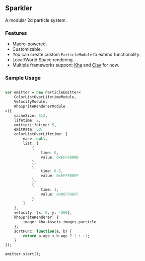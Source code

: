 ## Sparkler  
A modular 2d particle system.

### Features  
* Macro-powered.
* Customizable.
* You can create custom `ParticleModule` to extend functionality.
* Local/World Space rendering.
* Multiple frameworks support: [Kha](https://github.com/Kode/Kha) and [Clay](https://github.com/clay2d/clay) for now.

### Sample Usage  

```haxe

var emitter = new ParticleEmitter<
	ColorListOverLifetimeModule,
	VelocityModule,
	KhaSpriteRendererModule
>({
	cacheSize: 512,
	lifetime: 2,
	emitterLifetime: 5,
	emitRate: 50,
	colorListOverLifetime: {
		ease: null,
		list: [
			{
				time: 0,
				value: 0xFFFF0000
			},
			{
				time: 0.5,
				value: 0xFFFF00FF
			},
			{
				time: 1,
				value: 0x00FF00FF
			}
		]
	},
	velocity: {x: 0, y: -200},
	khaSpriteRenderer: {
		image: kha.Assets.images.particle
	},
	sortFunc: function(a, b) {
		return a.age < b.age ? 1 : -1;
	}
});

emitter.start();


```